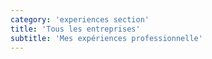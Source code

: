 ```yaml
---
category: 'experiences section'
title: 'Tous les entreprises'
subtitle: 'Mes expériences professionnelle'
---
```

